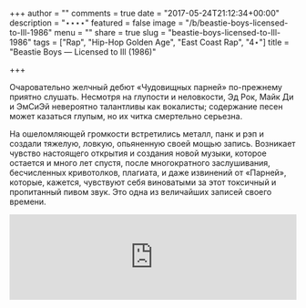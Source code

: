 +++
author = ""
comments = true
date = "2017-05-24T21:12:34+00:00"
description = "⋆⋆⋆⋆"
featured = false
image = "/b/beastie-boys-licensed-to-Ill-1986"
menu = ""
share = true
slug = "beastie-boys-licensed-to-Ill-1986"
tags = ["Rap", "Hip-Hop Golden Age", "East Coast Rap", "4⋆"]
title = "Beastie Boys — Licensed to Ill (1986)"

+++


Очаровательно желчный дебют «Чудовищных парней» по-прежнему приятно слушать. Несмотря на глупости и неловкости, Эд Рок, Майк Ди и ЭмСиЭй невероятно талантливы как вокалисты; содержание песен может казаться глупым, но их читка смертельно серьезна.

На ошеломляющей громкости встретились металл, панк и рэп и создали тяжелую, ловкую, опьяненную своей мощью запись. Возникает чувство настоящего открытия и создания новой музыки, которое остается и много лет спустя, после многократного заслушивания, бесчисленных кривотолков, плагиата, и даже извинений от «Парней», которые, кажется, чувствуют себя виноватыми за этот токсичный и пропитанный пивом звук. Это одна из величайших записей своего времени.

<iframe width="100%" height="auto" src="https://www.youtube.com/embed/EPWsaD9kqXg" frameborder="0" allowfullscreen="" async="" preload=""></iframe>